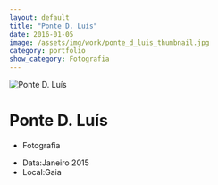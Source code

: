 ```yaml
---
layout: default
title: "Ponte D. Luís"
date: 2016-01-05
image: /assets/img/work/ponte_d_luis_thumbnail.jpg
category: portfolio
show_category: Fotografia
---
```


<div class="main-outer">
    <div class="container-fluid">
        <div class="row">
            <div class="col-md-12">
                <div class="title-image"><img src="{{ "/assets/img/work/ponte_d_luis.jpg" | prepend: site.baseurl }}" alt="Ponte D. Luís"></div>
            </div>
        </div>
        <div class="row">
            <div class="col-md-9">
                <div class="description">
                    <h1>Ponte D. Luís</h1>
                    <ul class="categories">
                        <li>Fotografia</li>
                    </ul>
                </div>
            </div>
            <div class="col-md-3">
                <div class="details">
                    <ul>
                        <li>Data:<span>Janeiro 2015</span></li>
                        <li>Local:<span>Gaia</span></li>
                    </ul>
                </div>
            </div>
        </div>
    </div>
</div>

<script>
    function setBodyId() {
        document.body.id = 'project-page';
    }
    
    window.onload = setBodyId;
    window.onresize = setBodyId;
</script>